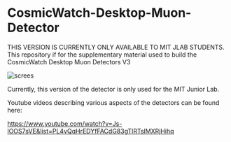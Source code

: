 
# CosmicWatch-Desktop-Muon-Detector
THIS VERSION IS CURRENTLY ONLY AVAILABLE TO MIT JLAB STUDENTS.
This repository if for the supplementary material used to build the CosmicWatch Desktop Muon Detectors V3

![screes](https://github.com/spenceraxani/CosmicWatch-Desktop-Muon-Detector-v3/blob/master/Pictures/JLAB_array.JPG)

Currently, this version of the detector is only used for the MIT Junior Lab. 

Youtube videos describing various aspects of the detectors can be found here:

https://www.youtube.com/watch?v=Js-lOOS7sVE&list=PL4vQqHrEDYfFACdG83gTlRTslMXRjHihq
